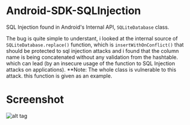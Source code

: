 # Android-SDK-SQLInjection
SQL Injection found in Android's Internal API, `SQLiteDatabase` class.

The bug is quite simple to understant, i looked at the internal source of `SQLiteDatabase.replace()` function, which is `insertWithOnConflict()` that should be protected to sql injection attacks and i found that the column name is being concatenated without any validation from the hashtable. which can lead (by an insecure usage of the function to SQL Injection attacks on applications).
**Note: The whole class is vulnerable to this attack. this function is given as an example.
# Screenshot
![alt tag](http://s23.postimg.org/q4og9dh0b/androidsqlinj.png)
